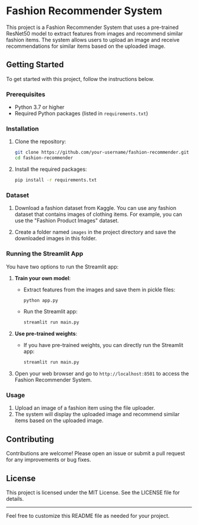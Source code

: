 # Fashion Recommender System

This project is a Fashion Recommender System that uses a pre-trained ResNet50 model to extract features from images and recommend similar fashion items. The system allows users to upload an image and receive recommendations for similar items based on the uploaded image.

## Getting Started

To get started with this project, follow the instructions below.

### Prerequisites

- Python 3.7 or higher
- Required Python packages (listed in `requirements.txt`)

### Installation

1. Clone the repository:
    ```sh
    git clone https://github.com/your-username/fashion-recommender.git
    cd fashion-recommender
    ```

2. Install the required packages:
    ```sh
    pip install -r requirements.txt
    ```

### Dataset

1. Download a fashion dataset from Kaggle. You can use any fashion dataset that contains images of clothing items. For example, you can use the "Fashion Product Images" dataset.

2. Create a folder named `images` in the project directory and save the downloaded images in this folder.

### Running the Streamlit App

You have two options to run the Streamlit app:

1. **Train your own model**:
    - Extract features from the images and save them in pickle files:
        ```sh
        python app.py
        ```
    - Run the Streamlit app:
        ```sh
        streamlit run main.py
        ```

2. **Use pre-trained weights**:
    - If you have pre-trained weights, you can directly run the Streamlit app:
        ```sh
        streamlit run main.py
        ```

3. Open your web browser and go to `http://localhost:8501` to access the Fashion Recommender System.

### Usage

1. Upload an image of a fashion item using the file uploader.
2. The system will display the uploaded image and recommend similar items based on the uploaded image.

## Contributing

Contributions are welcome! Please open an issue or submit a pull request for any improvements or bug fixes.

## License

This project is licensed under the MIT License. See the LICENSE file for details.

---

Feel free to customize this README file as needed for your project.
